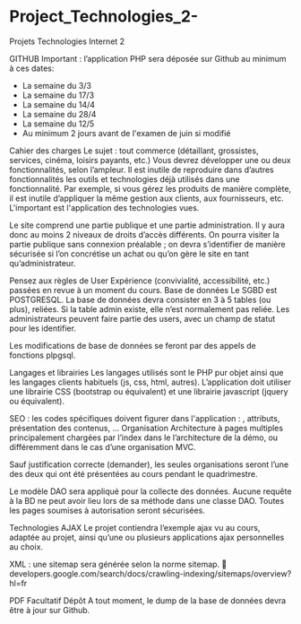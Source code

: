 # Project_Technologies_2-
Projets Technologies Internet 2 


GITHUB	Important : l’application PHP sera déposée sur Github au minimum à ces dates:
-	La semaine du 3/3
-	La semaine du 17/3
-	La semaine du 14/4
-	La semaine du 28/4
-	La semaine du 12/5
-	Au minimum 2 jours avant de l'examen de juin si modifié

Cahier des charges	Le sujet : tout commerce (détaillant, grossistes, services, cinéma, loisirs payants, etc.)
Vous devrez développer une ou deux fonctionnalités, selon l’ampleur.  Il est inutile de reproduire dans d’autres fonctionnalités les outils et technologies déjà utilisés dans une fonctionnalité. Par exemple, si vous gérez les produits de manière complète, il est inutile d’appliquer la même gestion aux clients, aux fournisseurs, etc. L'important est l'application des technologies vues.

Le site comprend une partie publique et une partie administration. Il y aura donc au moins 2 niveaux de droits d’accès différents.  On pourra visiter la partie publique sans connexion préalable ; on devra s’identifier de manière sécurisée si l’on concrétise un achat ou qu’on gère le site en tant qu’administrateur.   

Pensez aux règles de User Expérience (convivialité, accessibilité, etc.) passées en revue à un moment du cours.
Base de données	Le SGBD est POSTGRESQL.
La base de données devra consister en 3 à 5 tables (ou plus), reliées.  Si la table admin existe, elle n’est normalement pas reliée.  Les administrateurs peuvent faire partie des users, avec un champ de statut pour les identifier.

Les modifications de base de données se feront par des appels de fonctions plpgsql. 

Langages et librairies	Les langages utilisés sont le PHP pur objet ainsi que les langages clients habituels (js, css, html, autres).
L’application doit utiliser une librairie CSS (bootstrap ou équivalent) et une librairie javascript (jquery ou équivalent).

SEO : les codes spécifiques doivent figurer dans l'application : <meta>, attributs, présentation des contenus, …
Organisation	Architecture à pages multiples principalement chargées par l’index dans le l’architecture de la démo, ou différemment dans le cas d’une organisation MVC.   

Sauf justification correcte (demander), les seules organisations seront l’une des deux qui ont été présentées au cours pendant le quadrimestre.
 
Le modèle DAO sera appliqué pour la collecte des données.  Aucune requête à la BD ne peut avoir lieu lors de sa méthode dans une classe DAO.
Toutes les pages soumises à autorisation seront sécurisées. 

Technologies	AJAX
Le projet contiendra l’exemple ajax vu au cours, adaptée au projet, ainsi qu’une ou plusieurs applications ajax personnelles au choix. 

XML : une sitemap sera générée selon la norme sitemap.
	developers.google.com/search/docs/crawling-indexing/sitemaps/overview?hl=fr

PDF
Facultatif 
Dépôt	A tout moment, le dump de la base de données devra être à jour sur Github.

